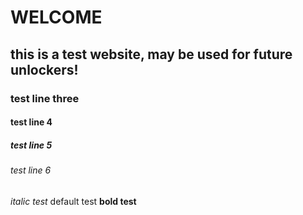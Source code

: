 # WELCOME
## this is a test website, may be used for future unlockers!
### test line three
#### test line 4
##### test line 5
###### test line 6
_italic test_
default test
**bold test**
